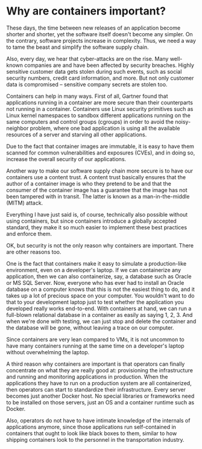 # Why are containers important?
These days, the time between new releases of an application become shorter and shorter, yet the software itself doesn't become any simpler. On the contrary, software projects increase in complexity. Thus, we need a way to tame the beast and simplify the software supply chain.

Also, every day, we hear that cyber-attacks are on the rise. Many well-known companies are and have been affected by security breaches. Highly sensitive customer data gets stolen during such events, such as social security numbers, credit card information, and more. But not only customer data is compromised – sensitive company secrets are stolen too.

Containers can help in many ways. First of all, Gartner found that applications running in a container are more secure than their counterparts not running in a container. Containers use Linux security primitives such as Linux kernel namespaces to sandbox different applications running on the same computers and control groups (cgroups) in order to avoid the noisy-neighbor problem, where one bad application is using all the available resources of a server and starving all other applications.

Due to the fact that container images are immutable, it is easy to have them scanned for common vulnerabilities and exposures (CVEs), and in doing so, increase the overall security of our applications.

Another way to make our software supply chain more secure is to have our containers use a content trust. A content trust basically ensures that the author of a container image is who they pretend to be and that the consumer of the container image has a guarantee that the image has not been tampered with in transit. The latter is known as a man-in-the-middle (MITM) attack.

Everything I have just said is, of course, technically also possible without using containers, but since containers introduce a globally accepted standard, they make it so much easier to implement these best practices and enforce them.

OK, but security is not the only reason why containers are important. There are other reasons too.

One is the fact that containers make it easy to simulate a production-like environment, even on a developer's laptop. If we can containerize any application, then we can also containerize, say, a database such as Oracle or MS SQL Server. Now, everyone who has ever had to install an Oracle database on a computer knows that this is not the easiest thing to do, and it takes up a lot of precious space on your computer. You wouldn't want to do that to your development laptop just to test whether the application you developed really works end-to-end. With containers at hand, we can run a full-blown relational database in a container as easily as saying 1, 2, 3. And when we're done with testing, we can just stop and delete the container and the database will be gone, without leaving a trace on our computer.

Since containers are very lean compared to VMs, it is not uncommon to have many containers running at the same time on a developer's laptop without overwhelming the laptop.

A third reason why containers are important is that operators can finally concentrate on what they are really good at: provisioning the infrastructure and running and monitoring applications in production. When the applications they have to run on a production system are all containerized, then operators can start to standardize their infrastructure. Every server becomes just another Docker host. No special libraries or frameworks need to be installed on those servers, just an OS and a container runtime such as Docker.

Also, operators do not have to have intimate knowledge of the internals of applications anymore, since those applications run self-contained in containers that ought to look like black boxes to them, similar to how shipping containers look to the personnel in the transportation industry.
